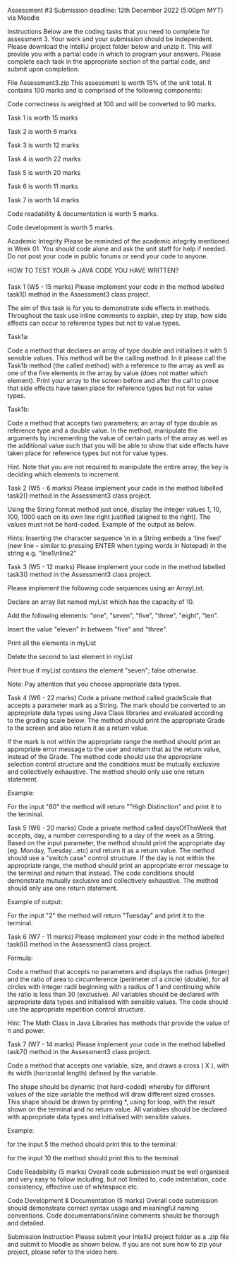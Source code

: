 Assessment #3
Submission deadline:  12th December 2022 (5:00pm MYT) via Moodle

Instructions
Below are the coding tasks that you need to complete for assessment 3.  Your work and your submission should be independent. Please download the IntelliJ project folder below and unzip it. This will provide you with a partial code in which to program your answers.  Please complete each task in the appropriate section of the partial code, and submit upon completion. 

File
Assessment3.zip
This assessment is worth 15% of the unit total. It contains 100 marks and is comprised of the following components:

Code correctness is weighted at 100 and will be converted to 90 marks.

Task 1 is worth 15 marks

Task 2 is worth 6 marks

Task 3 is worth 12 marks

Task 4 is worth 22 marks

Task 5 is worth 20 marks

Task 6 is worth 11 marks

Task 7 is worth 14 marks

Code readability & documentation is worth 5 marks.

Code development is worth 5 marks.

Academic Integrity
Please be reminded of the academic integrity mentioned in Week 01. You should code alone and ask the unit staff for help if needed. Do not post your code in public forums or send your code to anyone.

HOW TO TEST YOUR ☕️ JAVA CODE YOU HAVE WRITTEN?

Task 1 (W5 - 15 marks)
Please implement your code in the method labelled task1() method in the Assessment3 class project. 

The aim of this task is for you to demonstrate side effects in methods. Throughout the task use inline comments to explain, step by step, how side effects can occur to reference types but not to value types.

Task1a: 

Code a method that declares an array of type double and initialises it with 5 sensible values. This method will be the calling method. In it please call the Task1b method (the called method) with a reference to the array as well as one of the five elements in the array by value (does not matter which element). Print your array to the screen before and after the call to prove that side effects have taken place for reference types but not for value types.

Task1b: 

Code a method that accepts two parameters; an array of type double as reference type and a double value.  In the method, manipulate the arguments by incrementing the value of certain parts of the array as well as the additional value such that you will be able to show that side effects have taken place for reference types but not for value types. 

Hint. Note that you are not required to manipulate the entire array, the key is deciding which elements to increment.

Task 2 (W5 - 6 marks)
Please implement your code in the method labelled task2() method in the Assessment3 class project. 

Using the String format method just once, display the integer values 1, 10, 100, 1000 each on its own line right justified (aligned to the right). The values must not be hard-coded. Example of the output as below.



Hints: Inserting the character sequence \n in a String embeds a ‘line feed’ (new line – similar to pressing ENTER when typing words in Notepad) in the string e.g. “line1\nline2“

Task 3 (W5 - 12 marks)
Please implement your code in the method labelled task3() method in the Assessment3 class project. 

Please implement the following code sequences using an ArrayList.

Declare an array list named myList which has the capacity of 10. 

Add the following elements: "one", "seven", "five", "three", "eight", "ten". 

Insert the value "eleven" in between "five" and "three". 

Print all the elements in myList 

Delete the second to last element in myList 

Print true if myList contains the element "seven"; false otherwise.

Note: Pay attention that you choose appropriate data types.

Task 4 (W6 - 22 marks)
Code a private method called gradeScale that accepts a parameter mark as a String. The mark should be converted to an appropriate data types using Java Class libraries and evaluated according to the grading scale below. The method should print the appropriate Grade to the screen and also return it as a return value. 

If the mark is not within the appropriate range the method should print an appropriate error message to the user and return that as the return value, instead of the Grade. The method code should use the appropriate selection control structure and the conditions must be mutually exclusive and collectively exhaustive. The method should only use one return statement.



Example:  

For the input "80" the method will return ""High Distinction" and print it to the terminal. 

Task 5 (W6 - 20 marks)
Code a private method called daysOfTheWeek that accepts, day, a number corresponding to a day of the week as a String. Based on the input parameter, the method should print the appropriate day  (eg. Monday, Tuesday...etc) and return it as a return value. The method should use a "switch case" control structure. If the day is not within the appropriate range, the method should print an appropriate error message to the terminal and return that instead. The code conditions should demonstrate mutually exclusive and collectively exhaustive. The method should only use one return statement.

Example of output: 

For the input "2" the method will return "Tuesday" and print it to the terminal. 

Task 6 (W7 - 11 marks)
Please implement your code in the method labelled task6() method in the Assessment3 class project. 


Formula:


Code a method that accepts no parameters and displays the radius (integer) and the ratio of area to circumference (perimeter of a circle) (double), for all circles with integer radii beginning with a radius of 1 and continuing while the ratio is less than 30 (exclusive). All variables should be declared with appropriate data types and initialised with sensible values. The code should use the appropriate repetition control structure.

Hint: The Math Class in Java Libraries has methods that provide the value of π and power.


Task 7 (W7 - 14 marks)
Please implement your code in the method labelled task7() method in the Assessment3 class project. 

Code a method that accepts one variable, size, and draws a cross ( X ), with its width (horizontal length) defined by the variable.

The shape should be dynamic (not hard-coded) whereby for different values of the size variable the method will draw different sized crosses. This shape should be drawn by printing *, using for loop, with the result shown on the terminal and no return value. All variables should be declared with appropriate data types and initialised with sensible values.

Example:

 for the input 5 the method should print this to the terminal:


 for the input 10 the method should print this to the terminal:



Code Readability (5 marks)
Overall code submission must be well organised and very easy to follow including, but not limited to, code indentation, code consistency, effective use of whitespace etc. 

Code Development & Documentation (5 marks)
Overall code submission should demonstrate correct syntax usage and meaningful naming conventions. Code documentations/inline comments should be thorough and detailed.

Submission Instruction
Please submit your IntelliJ project folder as a .zip file and submit to Moodle as shown below. If you are not sure how to zip your project, please refer to the video here.
